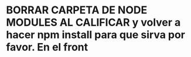 # BORRAR CARPETA DE NODE MODULES AL CALIFICAR y volver a hacer npm install para que sirva por favor. En el front
